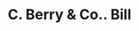 ---
doi: 10.7916/D8K65W3C
date_other: '1916'
date_other_textual: '1916'
form: printed ephemera
genre:
- Invoices
name:
- C. Berry & Co.
object_in_context_url: https://biggert.cul.columbia.edu/items/view/ave_biggert_00349
subject_hierarchical_geographic:
- Boston, Massachusetts, United States
subject_name:
- C. Berry & Co.
title: C. Berry & Co.. Bill
sort_title: C. Berry & Co.. Bill
call_number: ave_biggert_00349
coordinates:
- 42.35805555555556,-71.06361111111111
pid: ave_biggert_00349
identifiers: ave_biggert_00349
canvas_id: ldpd:395623
permalink: "/items/ave_biggert_00349/"
layout: iiif-image-page
---